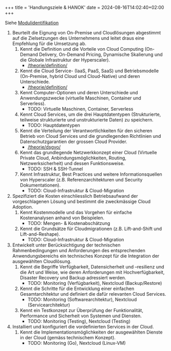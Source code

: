 +++
title = 'Handlungsziele & HANOK'
date = 2024-08-16T14:02:40+02:00
+++

Siehe [Modulidentifikation](https://www.modulbaukasten.ch/module/346/1/de-DE)

1. Beurteilt die Eignung von On-Premise und Cloudlösungen abgestimmt auf die
   Zielsetzungen des Unternehmens und leitet draus eine Empfehlung für die
   Umsetzung ab.
    1. Kennt die Definition und die Vorteile von Cloud Computing (On-Demand
       Delivery, On-Demand Pricing, Dynamische Skalierung und die Globale
       Infrastruktur der Hyperscaler).
        - [/theorie/definition/](/theorie/definition/)
    2. Kennt die Cloud Service- (IaaS, PaaS, SaaS) und Betriebsmodelle
       (On-Premise, hybrid Cloud und Cloud-Native) und deren Unterschiede. 
        - [/theorie/definition/](/theorie/definition/)
    3. Kennt Computer-Optionen und deren Unterschiede und Anwendungszwecke
       (virtuelle Maschinen, Container und Serverless).
        - TODO: Virtuelle Maschinen, Container, Serverless
    4. Kennt Cloud Services, um die drei Hauptdatentypen (Strukturierte,
       teilweise strukturierte und unstrukturierte Daten) zu speichern.
        - TODO: Hauptdatentypen
    5. Kennt die Verteilung der Verantwortlichkeiten für den sicheren Betrieb
       von Cloud Services und die grundlegenden Richtlinien und
       Datenschutzgarantien der grossen Cloud Provider.
        - [/theorie/dsgvo/](/theorie/dsgvo/)
    6. Kennt das grundlegende Netzwerkkonzept einer Cloud (Virtuelle Private
       Cloud, Anbindungsmöglichkeiten, Routing, Netzwerksicherheit) und dessen
       Funktionsweise.
        - TODO: SSH & SSH-Tunnel
    7. Kennt Infrastruktur, Best Practices und weitere Informationsquellen von
       Hyperscaler (z.B. Referenzarchitekturen und Security Dokumentationen).
        - TODO: Cloud-Infrastruktur & Cloud-Migration
2. Spezifiziert die Kosten einschliesslich Betriebsaufwand der vorgeschlagenen
   Lösung und bestimmt die zweckmässige Cloud Adoption.
    1. Kennt Kostenmodelle und das Vorgehen für einfache Kostenanalysen anhand
       von Beispielen.
        - TODO: Mengen- & Kostenabschätzung
    2. Kennt die Grundsätze für Cloudmigrationen (z.B. Lift-and-Shift und
       Lift-and-Reshape).
        - TODO: Cloud-Infrastruktur & Cloud-Migration
3. Entwickelt unter Berücksichtigung der technischen Rahmenbedingungen und
   Anforderungen des entsprechenden Anwendungsbereichs ein technisches Konzept
   für die Integration der ausgewählten Cloudlösung.
    1. Kennt die Begriffe Verfügbarkeit, Datensicherheit und –resilienz und die
       Art und Weise, wie deren Anforderungen mit Hochverfügbarkeit, Disaster
       Recovery und Backup adressiert werden.
        - TODO: Monitoring (Verfügbarkeit), Nextcloud (Backup/Restore)
    2. Kennt die Schritte für die Entwicklung einer einfachen Gesamtarchitektur
       und definiert die dafür relevanten Cloud Services.
        - TODO: Monitoring (Softwarearchitektur), Nextcloud (Servicearchitektur)
    3. Kennt ein Testkonzept zur Überprüfung der Funktionalität, Performance und
       Sicherheit von Systemen und Diensten.
        - TODO: Monitoring (Testing), Nextcloud (Testing)
4. Installiert und konfiguriert die vordefinierten Services in der Cloud.
    1. Kennt die Implementationsmöglichkeiten der ausgewählten Dienste in der Cloud (gemäss technischem Konzept).
        - TODO: Monitoring (Go), Nextcloud (Linux-VM)
